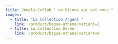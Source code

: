 ```yaml
---
title: Jewels-Collab " un bijoux qui est vous "
images:
  - title: "La Collection Argent "
    link: /product/bague-athena?variant=1
  - title: La Collection Dorée
    link: /product/bague-athena?variant=0
---
```

